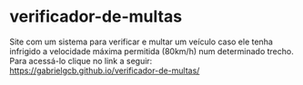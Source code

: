 # verificador-de-multas

Site com um sistema para verificar e multar um veículo caso ele tenha infrigido a velocidade máxima permitida (80km/h) num determinado trecho. <br>
Para acessá-lo clique no link a seguir: https://gabrielgcb.github.io/verificador-de-multas/

